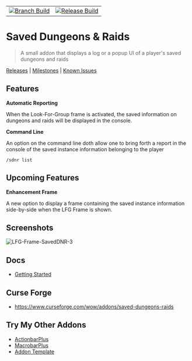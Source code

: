 |     |     |
|-----|-----|
|[![Branch Build](https://github.com/kapresoft/wow-saved-dungeons-and-raids/actions/workflows/dev-build.yml/badge.svg)](https://github.com/kapresoft/wow-saved-dungeons-and-raids/actions/workflows/dev-build.yml)|[![Release Build](https://github.com/kapresoft/wow-saved-dungeons-and-raids/actions/workflows/release-build.yml/badge.svg)](https://github.com/kapresoft/wow-saved-dungeons-and-raids/actions/workflows/release-build.yml)|

# Saved Dungeons & Raids
> A small addon that displays a log or a popup UI of a player's saved dungeons and raids

[Releases](https://github.com/kapresoft/wow-saved-dungeons-and-raids/releases) | [Milestones](https://github.com/kapresoft/wow-saved-dungeons-and-raids/milestones) | [Known Issues](https://github.com/kapresoft/wow-saved-dungeons-and-raids/issues)


## Features

**Automatic Reporting**

When the Look-For-Group frame is activated, the saved information on dungeons and raids will be displayed in the console.

**Command Line**

An option on the command line doth allow one to bring forth a report in the console of the saved instance information belonging to the player  
```shell
/sdnr list
```

## Upcoming Features

**Enhancement Frame**

A new option to display a frame containing the saved instance information side-by-side when the LFG Frame is shown.
## Screenshots

![LFG-Frame-SavedDNR-3](https://user-images.githubusercontent.com/1599306/209703511-274dbed0-9b3f-48e7-82e0-3af345c873c8.png)

## Docs
- [Getting Started](https://github.com/kapresoft/wow-saved-dungeons-and-raids/wiki)

## Curse Forge
- https://www.curseforge.com/wow/addons/saved-dungeons-raids

## Try My Other Addons
- [ActionbarPlus](https://www.curseforge.com/wow/addons/actionbarplus)
- [MacrobarPlus](https://www.curseforge.com/wow/addons/macrobarplus)
- [Addon Template](https://www.curseforge.com/wow/addons/addon-template)

